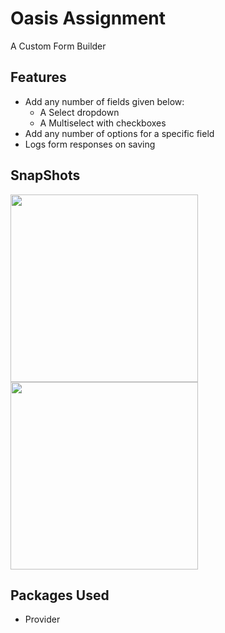 # Oasis Assignment

A Custom Form Builder

## Features
- Add any number of fields given below:
  - A Select dropdown
  - A Multiselect with checkboxes
- Add any number of options for a specific field
- Logs form responses on saving

## SnapShots

<p float="center">
  <img src="https://user-images.githubusercontent.com/83819158/183262180-d1d9e24f-f937-470c-af37-0c03d5221205.png" width="300">
  <img src="https://user-images.githubusercontent.com/83819158/183261626-5ce95e66-d2e7-4eb6-8b31-e5df6a37c5ca.png" width="300">
</p>

## Packages Used

- Provider
